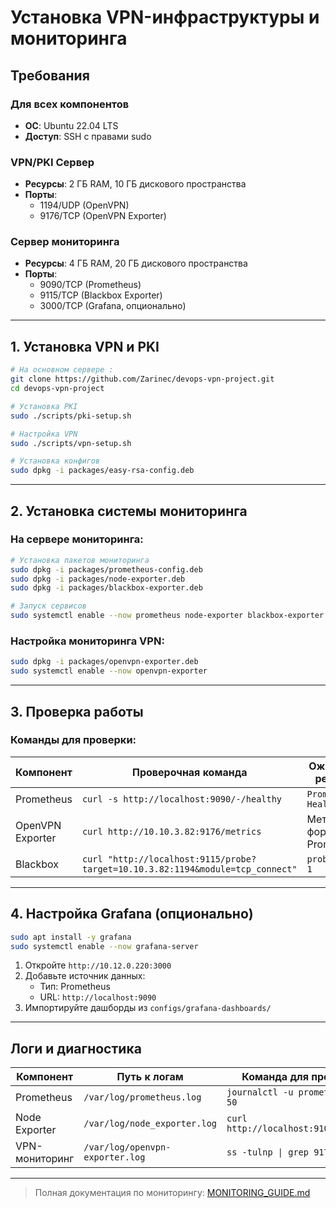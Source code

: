 # Установка VPN-инфраструктуры и мониторинга

## Требования
### Для всех компонентов
- **ОС**: Ubuntu 22.04 LTS
- **Доступ**: SSH с правами sudo

### VPN/PKI Сервер 
- **Ресурсы**: 2 ГБ RAM, 10 ГБ дискового пространства
- **Порты**: 
  - 1194/UDP (OpenVPN)
  - 9176/TCP (OpenVPN Exporter)

### Сервер мониторинга
- **Ресурсы**: 4 ГБ RAM, 20 ГБ дискового пространства
- **Порты**:
  - 9090/TCP (Prometheus)
  - 9115/TCP (Blackbox Exporter)
  - 3000/TCP (Grafana, опционально)

---

## 1. Установка VPN и PKI
```bash
# На основном сервере :
git clone https://github.com/Zarinec/devops-vpn-project.git
cd devops-vpn-project

# Установка PKI
sudo ./scripts/pki-setup.sh

# Настройка VPN
sudo ./scripts/vpn-setup.sh

# Установка конфигов
sudo dpkg -i packages/easy-rsa-config.deb
```

---

## 2. Установка системы мониторинга
### На сервере мониторинга:
```bash
# Установка пакетов мониторинга
sudo dpkg -i packages/prometheus-config.deb 
sudo dpkg -i packages/node-exporter.deb
sudo dpkg -i packages/blackbox-exporter.deb

# Запуск сервисов
sudo systemctl enable --now prometheus node-exporter blackbox-exporter
```

### Настройка мониторинга VPN:
```bash
sudo dpkg -i packages/openvpn-exporter.deb
sudo systemctl enable --now openvpn-exporter
```

---

## 3. Проверка работы
### Команды для проверки:
| Компонент       | Проверочная команда                     | Ожидаемый результат |
|-----------------|----------------------------------------|---------------------|
| Prometheus      | `curl -s http://localhost:9090/-/healthy` | `Prometheus is Healthy` |
| OpenVPN Exporter| `curl http://10.10.3.82:9176/metrics`  | Метрики в формате Prometheus |
| Blackbox        | `curl "http://localhost:9115/probe?target=10.10.3.82:1194&module=tcp_connect"` | `probe_success 1` |

---

## 4. Настройка Grafana (опционально)
```bash
sudo apt install -y grafana
sudo systemctl enable --now grafana-server
```
1. Откройте `http://10.12.0.220:3000`
2. Добавьте источник данных:
   - Тип: Prometheus
   - URL: `http://localhost:9090`
3. Импортируйте дашборды из `configs/grafana-dashboards/`

---

## Логи и диагностика
| Компонент       | Путь к логам                  | Команда для проверки         |
|-----------------|-------------------------------|------------------------------|
| Prometheus      | `/var/log/prometheus.log`     | `journalctl -u prometheus -n 50` |
| Node Exporter   | `/var/log/node_exporter.log`  | `curl http://localhost:9100/metrics` |
| VPN-мониторинг  | `/var/log/openvpn-exporter.log` | `ss -tulnp \| grep 9176` |

---

> Полная документация по мониторингу: [MONITORING_GUIDE.md](docs/MONITORING_GUIDE.md)
